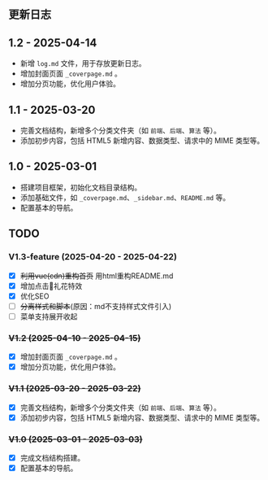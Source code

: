 <h2 align="left" id="更新日志">更新日志</h2>

## 1.2 - 2025-04-14
- 新增 `log.md` 文件，用于存放更新日志。
- 增加封面页面 `_coverpage.md` 。
- 增加分页功能，优化用户体验。

## 1.1 - 2025-03-20
- 完善文档结构，新增多个分类文件夹（如 `前端`、`后端`、`算法` 等）。
- 添加初步内容，包括 HTML5 新增内容、数据类型、请求中的 MIME 类型等。

## 1.0 - 2025-03-01
- 搭建项目框架，初始化文档目录结构。
- 添加基础文件，如 `_coverpage.md`、`_sidebar.md`、`README.md` 等。
- 配置基本的导航。



<h2 align="left" id="TODO">TODO</h2>

### V1.3-feature (2025-04-20 - 2025-04-22)
- [x] ~~利用vue(cdn)重构首页~~ 用html重构README.md
- [x] 增加点击🎉礼花特效
- [x] 优化SEO
- [ ] ~~分离样式和脚本~~(原因：md不支持样式文件引入)
- [ ] 菜单支持展开收起

### ~~V1.2 (2025-04-10 - 2025-04-15)~~
- [x] 增加封面页面 `_coverpage.md` 。
- [x] 增加分页功能，优化用户体验。

### ~~V1.1 (2025-03-20 - 2025-03-22)~~
- [x] 完善文档结构，新增多个分类文件夹（如 `前端`、`后端`、`算法` 等）。
- [x] 添加初步内容，包括 HTML5 新增内容、数据类型、请求中的 MIME 类型等。

### ~~V1.0 (2025-03-01 - 2025-03-03)~~
- [x] 完成文档结构搭建。
- [x] 配置基本的导航。
